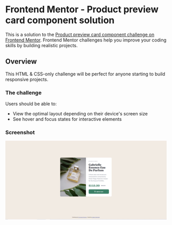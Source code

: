 # Frontend Mentor - Product preview card component solution

This is a solution to the [Product preview card component challenge on Frontend Mentor](https://www.frontendmentor.io/challenges/product-preview-card-component-GO7UmttRfa). Frontend Mentor challenges help you improve your coding skills by building realistic projects. 

## Overview

This HTML & CSS-only challenge will be perfect for anyone starting to build responsive projects.

### The challenge

Users should be able to:

- View the optimal layout depending on their device's screen size
- See hover and focus states for interactive elements

### Screenshot

![](./images/screenshot.png)